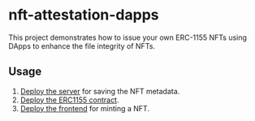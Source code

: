 # nft-attestation-dapps

This project demonstrates how to issue your own ERC-1155 NFTs using DApps to enhance the file integrity of NFTs.

## Usage

1. [Deploy the server](./server/README.md) for saving the NFT metadata.
2. [Deploy the ERC1155 contract](./contract/README.md).
3. [Deploy the frontend](./frontend/README.md) for minting a NFT.
